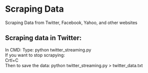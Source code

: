 # Scraping Data
Scraping Data from Twitter, Facebook, Yahoo, and other websites

## Scraping data in Twitter:  
In CMD:
Type: python twitter_streaming.py  
If you want to stop scrapying:  
Crtl+C  
Then to save the data:
python twitter_streaming.py > twitter_data.txt
